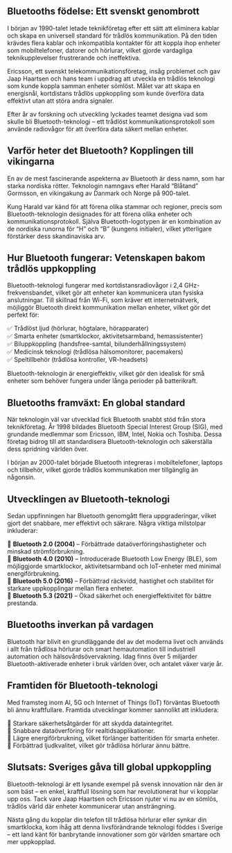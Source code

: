 ## Bluetooths födelse: Ett svenskt genombrott

I början av 1990-talet letade teknikföretag efter ett sätt att eliminera kablar och skapa en universell standard för trådlös kommunikation. På den tiden krävdes flera kablar och inkompatibla kontakter för att koppla ihop enheter som mobiltelefoner, datorer och hörlurar, vilket gjorde vardagliga teknikupplevelser frustrerande och ineffektiva.

Ericsson, ett svenskt telekommunikationsföretag, insåg problemet och gav Jaap Haartsen och hans team i uppdrag att utveckla en trådlös teknologi som kunde koppla samman enheter sömlöst. Målet var att skapa en energisnål, kortdistans trådlös uppkoppling som kunde överföra data effektivt utan att störa andra signaler.

Efter år av forskning och utveckling lyckades teamet designa vad som skulle bli Bluetooth-teknologi – ett trådlöst kommunikationsprotokoll som använde radiovågor för att överföra data säkert mellan enheter.

## Varför heter det Bluetooth? Kopplingen till vikingarna

En av de mest fascinerande aspekterna av Bluetooth är dess namn, som har starka nordiska rötter. Teknologin namngavs efter Harald “Blåtand” Gormsson, en vikingakung av Danmark och Norge på 900-talet.

Kung Harald var känd för att förena olika stammar och regioner, precis som Bluetooth-teknologin designades för att förena olika enheter och kommunikationsprotokoll. Själva Bluetooth-logotypen är en kombination av de nordiska runorna för “H” och “B” (kungens initialer), vilket ytterligare förstärker dess skandinaviska arv.

## Hur Bluetooth fungerar: Vetenskapen bakom trådlös uppkoppling

Bluetooth-teknologi fungerar med kortdistansradiovågor i 2,4 GHz-frekvensbandet, vilket gör att enheter kan kommunicera utan fysiska anslutningar. Till skillnad från Wi-Fi, som kräver ett internetnätverk, möjliggör Bluetooth direkt kommunikation mellan enheter, vilket gör det perfekt för:

✅ Trådlöst ljud (hörlurar, högtalare, hörapparater)  
✅ Smarta enheter (smartklockor, aktivitetsarmband, hemassistenter)  
✅ Biluppkoppling (handsfree-samtal, bilunderhållningssystem)  
✅ Medicinsk teknologi (trådlösa hälsomonitorer, pacemakers)  
✅ Speltillbehör (trådlösa kontroller, VR-headsets)

Bluetooth-teknologin är energieffektiv, vilket gör den idealisk för små enheter som behöver fungera under långa perioder på batterikraft.

## Bluetooths framväxt: En global standard

När teknologin väl var utvecklad fick Bluetooth snabbt stöd från stora teknikföretag. År 1998 bildades Bluetooth Special Interest Group (SIG), med grundande medlemmar som Ericsson, IBM, Intel, Nokia och Toshiba. Dessa företag bidrog till att standardisera Bluetooth-teknologin och säkerställa dess spridning världen över.

I början av 2000-talet började Bluetooth integreras i mobiltelefoner, laptops och tillbehör, vilket gjorde trådlös kommunikation mer tillgänglig än någonsin.

## Utvecklingen av Bluetooth-teknologi

Sedan uppfinningen har Bluetooth genomgått flera uppgraderingar, vilket gjort det snabbare, mer effektivt och säkrare. Några viktiga milstolpar inkluderar:

🚀 **Bluetooth 2.0 (2004)** – Förbättrade dataöverföringshastigheter och minskad strömförbrukning.  
🚀 **Bluetooth 4.0 (2010)** – Introducerade Bluetooth Low Energy (BLE), som möjliggjorde smartklockor, aktivitetsarmband och IoT-enheter med minimal energiförbrukning.  
🚀 **Bluetooth 5.0 (2016)** – Förbättrad räckvidd, hastighet och stabilitet för starkare uppkopplingar mellan flera enheter.  
🚀 **Bluetooth 5.3 (2021)** – Ökad säkerhet och energieffektivitet för bättre prestanda.

## Bluetooths inverkan på vardagen

Bluetooth har blivit en grundläggande del av det moderna livet och används i allt från trådlösa hörlurar och smart hemautomation till industriell automation och hälsovårdsövervakning. Idag finns över 5 miljarder Bluetooth-aktiverade enheter i bruk världen över, och antalet växer varje år.

## Framtiden för Bluetooth-teknologi

Med framsteg inom AI, 5G och Internet of Things (IoT) förväntas Bluetooth bli ännu kraftfullare. Framtida utvecklingar kommer sannolikt att inkludera:

🔹 Starkare säkerhetsåtgärder för att skydda dataintegritet.  
🔹 Snabbare dataöverföring för realtidsapplikationer.  
🔹 Lägre energiförbrukning, vilket förlänger batteritiden för smarta enheter.  
🔹 Förbättrad ljudkvalitet, vilket gör trådlösa hörlurar ännu bättre.

## Slutsats: Sveriges gåva till global uppkoppling

Bluetooth-teknologi är ett lysande exempel på svensk innovation när den är som bäst – en enkel, kraftfull lösning som har revolutionerat hur vi kopplar upp oss. Tack vare Jaap Haartsen och Ericsson njuter vi nu av en sömlös, trådlös värld där enheter kommunicerar utan ansträngning.

Nästa gång du kopplar din telefon till trådlösa hörlurar eller synkar din smartklocka, kom ihåg att denna livsförändrande teknologi föddes i Sverige – ett land känt för banbrytande innovationer som gör världen smartare och mer uppkopplad.